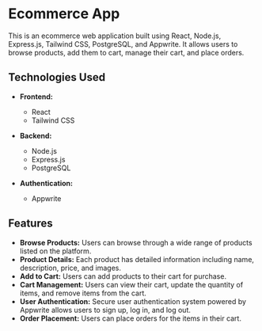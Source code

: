 # Ecommerce App

This is an ecommerce web application built using React, Node.js, Express.js, Tailwind CSS, PostgreSQL, and Appwrite. It allows users to browse products, add them to cart, manage their cart, and place orders.

## Technologies Used

- **Frontend:**
  - React
  - Tailwind CSS

- **Backend:**
  - Node.js
  - Express.js
  - PostgreSQL

- **Authentication:**
  - Appwrite

## Features

- **Browse Products:** Users can browse through a wide range of products listed on the platform.
- **Product Details:** Each product has detailed information including name, description, price, and images.
- **Add to Cart:** Users can add products to their cart for purchase.
- **Cart Management:** Users can view their cart, update the quantity of items, and remove items from the cart.
- **User Authentication:** Secure user authentication system powered by Appwrite allows users to sign up, log in, and log out.
- **Order Placement:** Users can place orders for the items in their cart.
